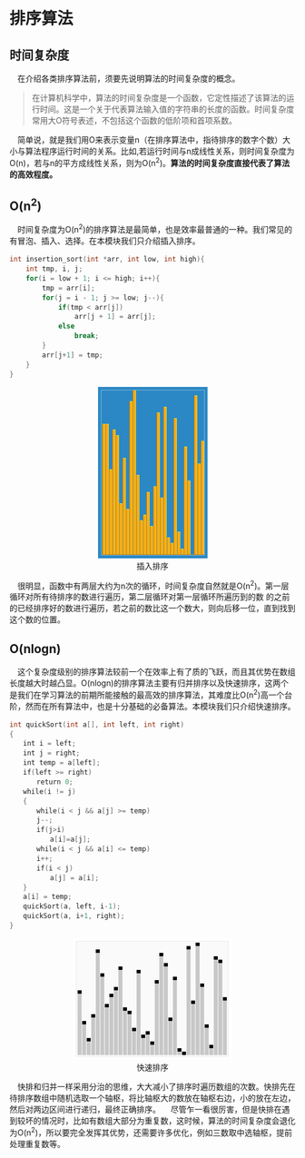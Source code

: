 # 排序算法

## 时间复杂度
&emsp;在介绍各类排序算法前，须要先说明算法的时间复杂度的概念。
>在计算机科学中，算法的时间复杂度是一个函数，它定性描述了该算法的运行时间。这是一个关于代表算法输入值的字符串的长度的函数。时间复杂度常用大O符号表述，不包括这个函数的低阶项和首项系数。

&emsp;简单说，就是我们用O来表示变量n（在排序算法中，指待排序的数字个数）大小与算法程序运行时间的关系。比如,若运行时间与n成线性关系，则时间复杂度为O(n)，若与n的平方成线性关系，则为O(n<sup>2</sup>)。**算法的时间复杂度直接代表了算法的高效程度。**

## O(n<sup>2</sup>)
&emsp;时间复杂度为O(n<sup>2</sup>)的排序算法是最简单，也是效率最普通的一种。我们常见的有冒泡、插入、选择。在本模块我们只介绍插入排序。

```c++
int insertion_sort(int *arr, int low, int high){
	int tmp, i, j;
	for(i = low + 1; i <= high; i++){
		tmp = arr[i];
		for(j = i - 1; j >= low; j--){
			if(tmp < arr[j])
				arr[j + 1] = arr[j];
			else
				break;
		}
		arr[j+1] = tmp;
	}
}
```
<center><img src="images/Insertion_sort.gif"><br>插入排序</center>

&emsp;很明显，函数中有两层大约为n次的循环，时间复杂度自然就是O(n<sup>2</sup>)。第一层循环对所有待排序的数进行遍历，第二层循环对第一层循环所遍历到的数 的之前的已经排序好的数进行遍历，若之前的数比这一个数大，则向后移一位，直到找到这个数的位置。

## O(nlogn)

&emsp;这个复杂度级别的排序算法较前一个在效率上有了质的飞跃，而且其优势在数组长度越大时越凸显。O(nlogn)的排序算法主要有归并排序以及快速排序，这两个是我们在学习算法的前期所能接触的最高效的排序算法，其难度比O(n<sup>2</sup>)高一个台阶，然而在所有算法中，也是十分基础的必备算法。本模块我们只介绍快速排序。

```c++
int quickSort(int a[], int left, int right)
{
　　int i = left;
　　int j = right;
　　int temp = a[left];
　　if(left >= right)
　　　　return 0;
　　while(i != j)
　　{
　　　　while(i < j && a[j] >= temp) 
　　　　j--;
　　　　if(j>i)
　　　　　　a[i]=a[j];
　　　　while(i < j && a[i] <= temp)
　　　　i++;
　　　　if(i < j)
　　　　　　a[j] = a[i];
　　}
　　a[i] = temp;
　　quickSort(a, left, i-1);
　　quickSort(a, i+1, right);
}

```

<center><img src="images/quicksort.gif"><br>快速排序</center>

&emsp;快排和归并一样采用分治的思维，大大减小了排序时遍历数组的次数。快排先在待排序数组中随机选取一个轴枢，将比轴枢大的数放在轴枢右边，小的放在左边，然后对两边区间进行递归，最终正确排序。
&emsp;尽管乍一看很厉害，但是快排在遇到较坏的情况时，比如有数组大部分为重复数，这时候，算法的时间复杂度会退化为O(n<sup>2</sup>)，所以要完全发挥其优势，还需要许多优化，例如三数取中选轴枢，提前处理重复数等。